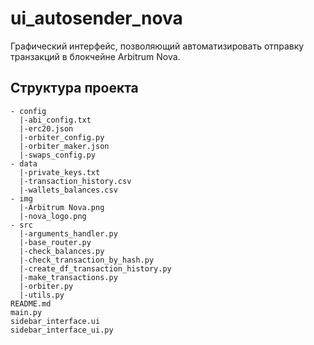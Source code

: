 # ui_autosender_nova

Графический интерфейс, позволяющий автоматизировать отправку транзакций в блокчейне Arbitrum Nova.

## Структура проекта

```
- config
  |-abi_config.txt
  |-erc20.json
  |-orbiter_config.py
  |-orbiter_maker.json
  |-swaps_config.py
- data
  |-private_keys.txt
  |-transaction_history.csv
  |-wallets_balances.csv
- img
  |-Arbitrum Nova.png
  |-nova_logo.png
- src
  |-arguments_handler.py
  |-base_router.py
  |-check_balances.py
  |-check_transaction_by_hash.py
  |-create_df_transaction_history.py
  |-make_transactions.py
  |-orbiter.py
  |-utils.py
README.md
main.py
sidebar_interface.ui
sidebar_interface_ui.py
```
